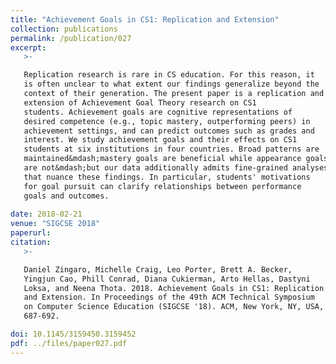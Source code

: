 ```yaml
---
title: "Achievement Goals in CS1: Replication and Extension"
collection: publications
permalink: /publication/027
excerpt:
   >-

   Replication research is rare in CS education. For this reason, it
   is often unclear to what extent our findings generalize beyond the
   context of their generation. The present paper is a replication and
   extension of Achievement Goal Theory research on CS1
   students. Achievement goals are cognitive representations of
   desired competence (e.g., topic mastery, outperforming peers) in
   achievement settings, and can predict outcomes such as grades and
   interest. We study achievement goals and their effects on CS1
   students at six institutions in four countries. Broad patterns are
   maintained&mdash;mastery goals are beneficial while appearance goals
   are not&mdash;but our data additionally admits fine-grained analyses
   that nuance these findings. In particular, students' motivations
   for goal pursuit can clarify relationships between performance
   goals and outcomes.
   
date: 2018-02-21 
venue: "SIGCSE 2018"
paperurl: 
citation:
   >-

   Daniel Zingaro, Michelle Craig, Leo Porter, Brett A. Becker,
   Yingjun Cao, Phill Conrad, Diana Cukierman, Arto Hellas, Dastyni
   Loksa, and Neena Thota. 2018. Achievement Goals in CS1: Replication
   and Extension. In Proceedings of the 49th ACM Technical Symposium
   on Computer Science Education (SIGCSE '18). ACM, New York, NY, USA,
   687-692. 

doi: 10.1145/3159450.3159452
pdf: ../files/paper027.pdf
---
```


